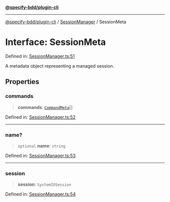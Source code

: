 [**@specify-bdd/plugin-cli**](../../README.md)

***

[@specify-bdd/plugin-cli](../../README.md) / [SessionManager](../README.md) / SessionMeta

# Interface: SessionMeta

Defined in: [SessionManager.ts:51](https://github.com/specify-bdd/specify-core/blob/67fcf13e97d7dd51571b4867185f0bf446eae83d/modules/@specify-bdd/plugin-cli/src/lib/SessionManager.ts#L51)

A metadata object representing a managed session.

## Properties

### commands

> **commands**: [`CommandMeta`](CommandMeta.md)[]

Defined in: [SessionManager.ts:52](https://github.com/specify-bdd/specify-core/blob/67fcf13e97d7dd51571b4867185f0bf446eae83d/modules/@specify-bdd/plugin-cli/src/lib/SessionManager.ts#L52)

***

### name?

> `optional` **name**: `string`

Defined in: [SessionManager.ts:53](https://github.com/specify-bdd/specify-core/blob/67fcf13e97d7dd51571b4867185f0bf446eae83d/modules/@specify-bdd/plugin-cli/src/lib/SessionManager.ts#L53)

***

### session

> **session**: `SystemIOSession`

Defined in: [SessionManager.ts:54](https://github.com/specify-bdd/specify-core/blob/67fcf13e97d7dd51571b4867185f0bf446eae83d/modules/@specify-bdd/plugin-cli/src/lib/SessionManager.ts#L54)
